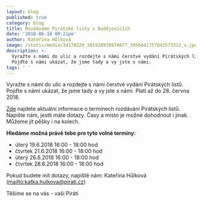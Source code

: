```yaml
---
layout: blog
published: true
category: blog
title: Rozdáváme Pirátské listy v Budějovicích
date: '2018-06-18 09:21pm'
author: Kateřina Hůlková
image: /static/media/34178520_381928978974677_3956641757042573312_o.jpg
description: >-
  Vyražte s námi do ulic a rozdejte s námi čerstvé vydání Pirátských listů.
  Pojďte s námi ukázat, že jsme tady a vy jste s námi.
tags: ' '
---
```

Vyražte s námi do ulic a rozdejte s námi čerstvé vydání Pirátských listů. Pojďte s námi ukázat, že jsme tady a vy jste s námi.
Platí až do 28. června 2018. 

[Zde](https://www.facebook.com/events/531317333936656/?active_tab=discussion) najdete aktuální informace o termínech rozdávání Pirátských listů. Napište nám, jestli máte dotazy. Časy a místo je možné dohodnout i jinak. Můžeme jít pěšky i na kolech. 

**Hledáme možná právě tebe pro tyto volné termíny:**

* úterý 19.6.2018 16:00 - 18:00 hod
* čtvrtek 21.6.2018 16:00 - 18:00 hod
* úterý 26.6.2018 16:00 - 18:00 hod
* čtvrtek 28.6.2018 16:00 - 18:00 hod

Pokud budete mít dotazy, napiště nám: Kateřina Hůlková (<mailto:katka.hulkova@pirati.cz>)

Těšíme se na vás - vaši Piráti
